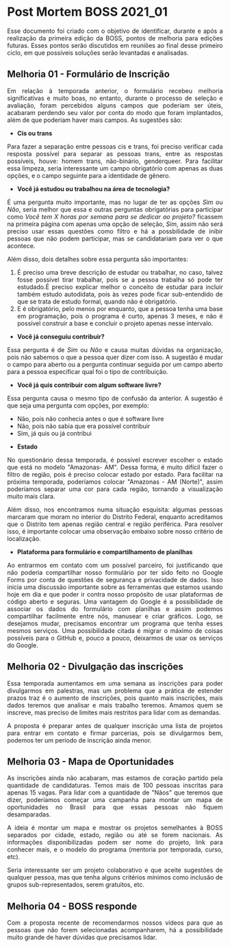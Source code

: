# Post Mortem BOSS 2021_01

<div align="justify">

Esse documento foi criado com o objetivo de identificar, durante e após a realização da primeira edição da BOSS, pontos de melhoria para edições futuras. Esses pontos serão discutidos em reuniões ao final desse primeiro ciclo, em que possíveis soluções serão levantadas e analisadas.

## Melhoria 01 - Formulário de Inscrição

Em relação à temporada anterior, o formulário recebeu melhoria significativas e muito boas, no entanto, durante o processo de seleção e avaliação, foram percebidos alguns campos que poderiam ser úteis, acabaram perdendo seu valor por conta do modo que foram implantados, além de que poderiam haver mais campos. As sugestões são:

- **Cis ou trans**

Para fazer a separação entre pessoas cis e trans, foi preciso verificar cada resposta possível para separar as pessoas trans, entre as respostas possíveis, houve: homem trans, não-binário, genderqueer. Para facilitar essa limpeza, seria interessante um campo obrigatório com apenas as duas opções, e o campo seguinte para a identidade de gênero.

- **Você já estudou ou trabalhou na área de tecnologia?**

É uma pergunta muito importante, mas no lugar de ter as opções *Sim* ou *Nâo*, seria melhor que essa e outras perguntas obrigatórias para participar como *Você tem X horas por semana para se dedicar ao projeto?* ficassem na primeira página com apenas uma opção de seleção, *Sim*, assim não será preciso usar essas questões como filtro e há a possbilidade de inibir pessoas que não podem participar, mas se candidatariam para ver o que acontece. 

Além disso, dois detalhes sobre essa pergunta são importantes:
1. É preciso uma breve descrição de estudar ou trabalhar, no caso, talvez fosse possível tirar trabalhar, pois se a pessoa trabalha só pode ter estudado.É preciso explicar melhor o conceito de estudar para incluir também estudo autodidata, pois às vezes pode ficar sub-entendido de que se trata de estudo formal, quando não é obrigatório.
2. E é obrigatório, pelo menos por enquanto, que a pessoa tenha uma base em programação, pois o programa é curto, apenas 3 meses, e não é possível construir a base e concluir o projeto apenas nesse intervalo.

- **Você já conseguiu contribuir?** 

Essa pergunta é de *Sim* ou *Não* e causa muitas dúvidas na organização, pois não sabemos o que a pessoa quer dizer com isso. A sugestão é mudar o campo para aberto ou a pergunta continuar seguida por um campo aberto para a pessoa especificar qual foi o tipo de contribuição.

- **Você já quis contribuir com algum software livre?**

Essa pergunta causa o mesmo tipo de confusão da anterior. A sugestão é que seja uma pergunta com opções, por exemplo:
* Não, pois não conhecia antes o que é software livre
* Não, pois não sabia que era possível contribuir
* Sim, já quis ou já contribui

- **Estado**

No questionário dessa temporada, é possível escrever escolher o estado que está no modelo "Amazonas- AM". Dessa forma, é muito difícil fazer o filtro de região, pois é preciso colocar estado por estado. Para facilitar na próxima temporada, poderíamos colocar "Amazonas - AM (Norte)", assim poderíamos separar uma cor para cada região, tornando a visualização muito mais clara.

Além disso, nos encontramos numa situação esquisita: algumas pessoas marcaram que moram no interior do Distrito Federal, enquanto acreditamos que o Distrito tem apenas região central e região periférica. Para resolver isso, é importante colocar uma observação embaixo sobre nosso critério de localização.

- **Plataforma para formulário e compartilhamento de planilhas**

Ao entrarmos em contato com um possível parceiro, foi justificando que não poderia compartilhar nosso formulário por ter sido feito no Google Forms por conta de questões de segurança e privacidade de dados. Isso inicia uma discussão importante sobre as ferramentas que estamos usando hoje em dia e que poder ir contra nosso propósito de usar plataformas de código aberto e seguras. Uma vantagem do Google é a possibilidade de associar os dados do formulário com planilhas e assim podemos compartilhar facilmente entre nós, manusear e criar gráficos. Logo, se desejamos mudar, precisamos encontrar um programa que tenha esses mesmos serviços. Uma possibilidade citada é migrar o máximo de coisas possíveis para o GitHub e, pouco a pouco, deixarmos de usar os serviços do Google.

## Melhoria 02 - Divulgação das inscrições

Essa temporada aumentamos em uma semana as inscrições para poder divulgarmos em palestras, mas um problema que a prática de estender prazos traz é o aumento de inscrições, pois quanto mais inscrições, mais dados teremos que analisar e mais trabalho teremos. Amamos quem se inscreve, mas preciso de limites mais restritos para lidar com as demandas.

A proposta é preparar antes de qualquer inscrição uma lista de projetos para entrar em contato e firmar parcerias, pois se divulgarmos bem, podemos ter um período de inscrição ainda menor.

## Melhoria 03 - Mapa de Oportunidades

As inscrições ainda não acabaram, mas estamos de coração partido pela quantidade de candidaturas. Temos mais de 100 pessoas inscritas para apenas 15 vagas. Para lidar com a quantidade de "Nãos" que teremos que dizer, poderíamos começar uma campanha para montar um mapa de oportunidades no Brasil para que essas pessoas não fiquem desamparadas.

A ideia é montar um mapa e mostrar os projetos semelhantes à BOSS separados por cidade, estado, região ou até se forem nacionais. As informações disponibilizadas podem ser nome do projeto, link para conhecer mais, e o modelo do programa (mentoria por temporada, curso, etc).

Seria interessante ser um projeto colaborativo e que aceite sugestões de qualquer pessoa, mas que tenha alguns critérios mínimos como inclusão de grupos sub-representados, serem gratuitos, etc. 

## Melhoria 04 - BOSS responde

Com a proposta recente de recomendarmos nossos vídeos para que as pessoas que não forem selecionadas acompanharem, há a possibilidade muito grande de haver dúvidas que precisamos lidar. 

<!-- TODO ->

## Melhoria 05 - Revisão de todo conteúdo didático

No formulário de inscrição, recebemos respostas de pessoas autistas que solicitaram conteúdos acessíveis. A partir disso, podemos desenvolver um plano para tornar acessível todo nosso conteúdo. Para isso, é fundamental a participação de pessoas com deficiência para fazerem leitura crítica dos nossos conteúdos.


</div>
